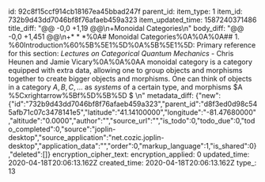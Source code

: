 id: 92c8f15ccf914cb18167ea45bbad247f
parent_id: 
item_type: 1
item_id: 732b9d43dd7046bf8f76afaeb459a323
item_updated_time: 1587240371486
title_diff: "@@ -0,0 +1,19 @@\n+Monoidal Categories\n"
body_diff: "@@ -0,0 +1,451 @@\n+* * *%0A# Monoidal Categories%0A%0A%0A## 1. %60Introduction%60%5B%5E1%5D%0A%5B%5E1%5D: Primary reference for this section: _Lectures on Categorical Quantum Mechanics_ - Chris Heunen and Jamie Vicary%0A%0A%0AA monoidal category is a category equipped with extra data, allowing one to group objects and morphisms together to create bigger objects and morphisms.  One can think of objects in a category $A,B,C,...$  as _systems_ of a certain type, and morphisms $A %5Cxrightarrow%5Bf%5D%5B%5D  $ \n"
metadata_diff: {"new":{"id":"732b9d43dd7046bf8f76afaeb459a323","parent_id":"d8f3ed0d98c545afb71c07c3478141e5","latitude":"41.14100000","longitude":"-81.47680000","altitude":"0.0000","author":"","source_url":"","is_todo":0,"todo_due":0,"todo_completed":0,"source":"joplin-desktop","source_application":"net.cozic.joplin-desktop","application_data":"","order":0,"markup_language":1,"is_shared":0},"deleted":[]}
encryption_cipher_text: 
encryption_applied: 0
updated_time: 2020-04-18T20:06:13.162Z
created_time: 2020-04-18T20:06:13.162Z
type_: 13